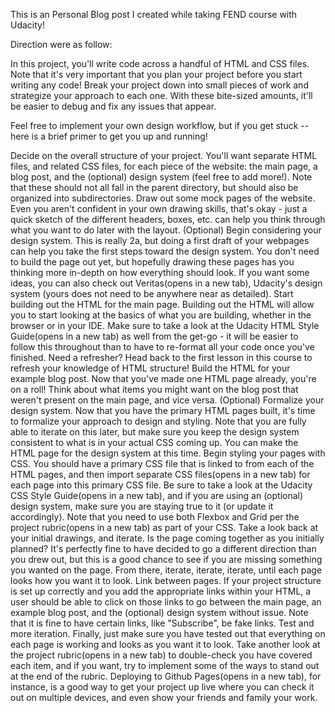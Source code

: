 This is an Personal Blog post I created while taking FEND course with Udacity!

Direction were as follow:

In this project, you'll write code across a handful of HTML and CSS files. Note that it's very important that you plan your project before you start writing any code! Break your project down into small pieces of work and strategize your approach to each one. With these bite-sized amounts, it'll be easier to debug and fix any issues that appear.

Feel free to implement your own design workflow, but if you get stuck -- here is a brief primer to get you up and running!

Decide on the overall structure of your project. You'll want separate HTML files, and related CSS files, for each piece of the website: the main page, a blog post, and the (optional) design system (feel free to add more!). Note that these should not all fall in the parent directory, but should also be organized into subdirectories.
Draw out some mock pages of the website. Even you aren't confident in your own drawing skills, that's okay - just a quick sketch of the different headers, boxes, etc. can help you think through what you want to do later with the layout.
(Optional) Begin considering your design system. This is really 2a, but doing a first draft of your webpages can help you take the first steps toward the design system. You don't need to build the page out yet, but hopefully drawing these pages has you thinking more in-depth on how everything should look. If you want some ideas, you can also check out Veritas(opens in a new tab), Udacity's design system (yours does not need to be anywhere near as detailed).
Start building out the HTML for the main page. Building out the HTML will allow you to start looking at the basics of what you are building, whether in the browser or in your IDE. Make sure to take a look at the Udacity HTML Style Guide(opens in a new tab) as well from the get-go - it will be easier to follow this throughout than to have to re-format all your code once you've finished. Need a refresher? Head back to the first lesson in this course to refresh your knowledge of HTML structure!
Build the HTML for your example blog post. Now that you've made one HTML page already, you're on a roll! Think about what items you might want on the blog post that weren't present on the main page, and vice versa.
(Optional) Formalize your design system. Now that you have the primary HTML pages built, it's time to formalize your approach to design and styling. Note that you are fully able to iterate on this later, but make sure you keep the design system consistent to what is in your actual CSS coming up. You can make the HTML page for the design system at this time.
Begin styling your pages with CSS. You should have a primary CSS file that is linked to from each of the HTML pages, and then import separate CSS files(opens in a new tab) for each page into this primary CSS file. Be sure to take a look at the Udacity CSS Style Guide(opens in a new tab), and if you are using an (optional) design system, make sure you are staying true to it (or update it accordingly). Note that you need to use both Flexbox and Grid per the project rubric(opens in a new tab) as part of your CSS.
Take a look back at your initial drawings, and iterate. Is the page coming together as you initially planned? It's perfectly fine to have decided to go a different direction than you drew out, but this is a good chance to see if you are missing something you wanted on the page. From there, iterate, iterate, iterate, until each page looks how you want it to look.
Link between pages. If your project structure is set up correctly and you add the appropriate links within your HTML, a user should be able to click on those links to go between the main page, an example blog post, and the (optional) design system without issue. Note that it is fine to have certain links, like "Subscribe", be fake links.
Test and more iteration. Finally, just make sure you have tested out that everything on each page is working and looks as you want it to look. Take another look at the project rubric(opens in a new tab) to double-check you have covered each item, and if you want, try to implement some of the ways to stand out at the end of the rubric. Deploying to Github Pages(opens in a new tab), for instance, is a good way to get your project up live where you can check it out on multiple devices, and even show your friends and family your work.
